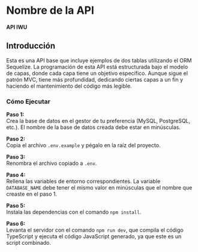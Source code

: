 # Nombre de la API
**API IWU**

## Introducción
Esta es una API base que incluye ejemplos de dos tablas utilizando el ORM Sequelize. La programación de esta API está estructurada bajo el modelo de capas, donde cada capa tiene un objetivo específico. Aunque sigue el patrón MVC, tiene más profundidad, dedicando ciertas capas a un fin y haciendo el mantenimiento del código más legible.

### Cómo Ejecutar

**Paso 1:**  
Crea la base de datos en el gestor de tu preferencia (MySQL, PostgreSQL, etc.). El nombre de la base de datos creada debe estar en minúsculas.

**Paso 2:**  
Copia el archivo `.env.example` y pégalo en la raíz del proyecto.

**Paso 3:**  
Renombra el archivo copiado a `.env`.

**Paso 4:**  
Rellena las variables de entorno correspondientes. La variable `DATABASE_NAME` debe tener el mismo valor en minúsculas que el nombre que creaste en el paso 1.

**Paso 5:**  
Instala las dependencias con el comando `npm install`.

**Paso 6:**  
Levanta el servidor con el comando `npm run dev`, que compila el código TypeScript y ejecuta el código JavaScript generado, ya que este es un script combinado.